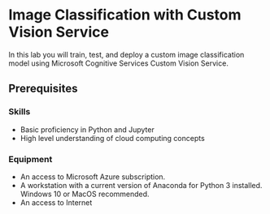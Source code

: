 # Image Classification with Custom Vision Service
In this lab you will train, test, and deploy a custom image classification model using Microsoft Cognitive Services Custom Vision Service. 

## Prerequisites

### Skills
- Basic proficiency in Python and Jupyter
- High level understanding of cloud computing concepts

### Equipment

- An access to Microsoft Azure subscription.
- A workstation with a current version of Anaconda for Python 3 installed. Windows 10 or MacOS recommended. 
- An access to Internet



